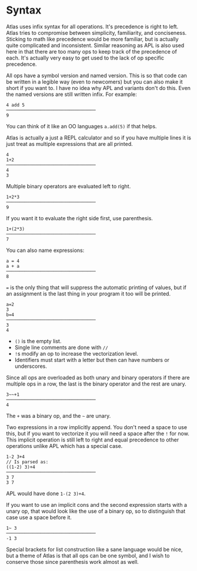 # Syntax

Atlas uses infix syntax for all operations. It's precedence is right to left. Atlas tries to compromise between simplicity, familiarity, and conciseness. Sticking to math like precedence would be more familiar, but is actually quite complicated and inconsistent. Similar reasoning as APL is also used here in that there are too many ops to keep track of the precedence of each. It's actually very easy to get used to the lack of op specific precedence.

All ops have a symbol version and named version. This is so that code can be written in a legible way (even to newcomers) but you can also make it short if you want to. I have no idea why APL and variants don't do this. Even the named versions are still written infix. For example:

    4 add 5
    ──────────────────────────────────
    9

You can think of it like an OO languages `a.add(5)` if that helps.

Atlas is actually a just a REPL calculator and so if you have multiple lines it is just treat as multiple expressions that are all printed.

    4
    1+2
    ──────────────────────────────────
    4
    3

Multiple binary operators are evaluated left to right.

    1+2*3
    ──────────────────────────────────
    9

If you want it to evaluate the right side first, use parenthesis.

    1+(2*3)
    ──────────────────────────────────
    7

You can also name expressions:

    a = 4
    a + a
    ──────────────────────────────────
    8

`=` is the only thing that will suppress the automatic printing of values, but if an assignment is the last thing in your program it too will be printed.

    a=2
    3
    b=4
    ──────────────────────────────────
    3
    4

-   `()` is the empty list.
-   Single line comments are done with `//`
-   `!`s modify an op to increase the vectorization level.
-   Identifiers must start with a letter but then can have numbers or underscores.

Since all ops are overloaded as both unary and binary operators if there are multiple ops in a row, the last is the binary operator and the rest are unary.

    3~~+1
    ──────────────────────────────────
    4

The `+` was a binary op, and the `~` are unary.

Two expressions in a row implicitly append. You don't need a space to use this, but if you want to vectorize it you will need a space after the `!` for now. This implicit operation is still left to right and equal precedence to other operations unlike APL which has a special case.

    1-2 3+4
    // Is parsed as:
    ((1-2) 3)+4
    ──────────────────────────────────
    3 7
    3 7

APL would have done `1-(2 3)+4`.

If you want to use an implicit cons and the second expression starts with a unary op, that would look like the use of a binary op, so to distinguish that case use a space before it.

    1~ 3
    ──────────────────────────────────
    -1 3

Special brackets for list construction like a sane language would be nice, but a theme of Atlas is that all ops can be one symbol, and I wish to conserve those since parenthesis work almost as well.
